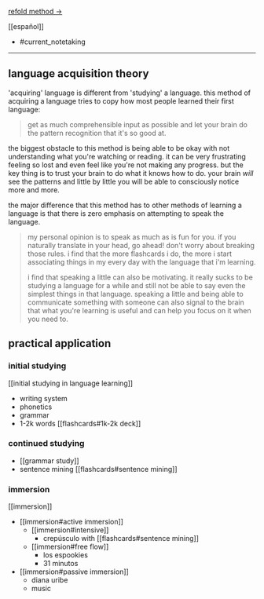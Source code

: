 [refold method ->](https://refold.la/roadmap)

[[español]]

- #current_notetaking

---

## language acquisition theory

'acquiring' language is different from 'studying' a language. this method of acquiring a language tries to copy how most people learned their first language:

> get as much comprehensible input as possible and let your brain do the pattern recognition that it's so good at.

the biggest obstacle to this method is being able to be okay with not understanding what you're watching or reading. it can be very frustrating feeling so lost and even feel like you're not making any progress. but the key thing is to trust your brain to do what it knows how to do. your brain *will* see the patterns and little by little you will be able to consciously notice more and more.

the major difference that this method has to other methods of learning a language is that there is zero emphasis on attempting to speak the language.

> my personal opinion is to speak as much as is fun for you. if you naturally translate in your head, go ahead! don't worry about breaking those rules. i find that the more flashcards i do, the more i start associating things in my every day with the language that i'm learning.
>
> i find that speaking a little can also be motivating. it really sucks to be studying a language for a while and still not be able to say even the simplest things in that language. speaking a little and being able to communicate something with someone can also signal to the brain that what you're learning is useful and can help you focus on it when you need to.

## practical application

### initial studying

[[initial studying in language learning]]

- writing system
- phonetics
- grammar
- 1-2k words [[flashcards#1k-2k deck]]

### continued studying

- [[grammar study]]
- sentence mining [[flashcards#sentence mining]]

### immersion

[[immersion]]

- [[immersion#active immersion]]
	- [[immersion#intensive]]
		- crepúsculo with [[flashcards#sentence mining]]
	- [[immersion#free flow]]
		- los espookies
		- 31 minutos
- [[immersion#passive immersion]]
	- diana uribe
	- music
